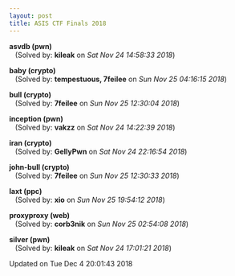 ```yaml
---
layout: post
title: ASIS CTF Finals 2018
---
```


<!--break-->

**asvdb (pwn)**  
&nbsp;&nbsp;&nbsp;(Solved by: **kileak** on _Sat Nov 24 14:58:33 2018_)  
  
**baby (crypto)**  
&nbsp;&nbsp;&nbsp;(Solved by: **tempestuous, 7feilee** on _Sun Nov 25 04:16:15 2018_)  
  
**bull (crypto)**  
&nbsp;&nbsp;&nbsp;(Solved by: **7feilee** on _Sun Nov 25 12:30:04 2018_)  
  
**inception (pwn)**  
&nbsp;&nbsp;&nbsp;(Solved by: **vakzz** on _Sat Nov 24 14:22:39 2018_)  
  
**iran (crypto)**  
&nbsp;&nbsp;&nbsp;(Solved by: **GellyPwn** on _Sat Nov 24 22:16:54 2018_)  
  
**john-bull (crypto)**  
&nbsp;&nbsp;&nbsp;(Solved by: **7feilee** on _Sun Nov 25 12:30:33 2018_)  
  
**laxt (ppc)**  
&nbsp;&nbsp;&nbsp;(Solved by: **xio** on _Sun Nov 25 19:54:12 2018_)  
  
**proxyproxy (web)**  
&nbsp;&nbsp;&nbsp;(Solved by: **corb3nik** on _Sun Nov 25 02:54:08 2018_)  
  
**silver (pwn)**  
&nbsp;&nbsp;&nbsp;(Solved by: **kileak** on _Sat Nov 24 17:01:21 2018_)  
  


Updated on Tue Dec  4 20:01:43 2018
